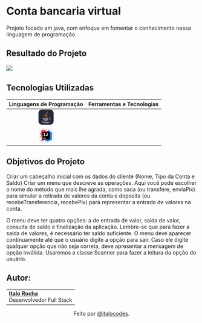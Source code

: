 # Conta bancaria virtual

Projeto focado em java, com enfoque em fomentar o conhecimento nessa linguagem de programação.

## Resultado do Projeto

<img src ="https://ibb.co/wdfTG5k">

## Tecnologias Utilizadas

| Linguagens de Programação | Ferramentas e Tecnologias |
| :-----------------: | :-----------------------: |
| <img height="40" src="https://github.com/rhayssakramer/rhayssakramer/blob/main/assets/icon/Java-Dark.svg"> |
<img height="40" src="https://github.com/rhayssakramer/rhayssakramer/blob/main/assets/icon/Idea-Light.svg"> |

## Objetivos do Projeto
Criar um cabeçalho inicial com os dados do cliente (Nome, Tipo da Conta e Saldo)
Criar um menu que descreve as operações. Aqui você pode escolher o nome do método que mais lhe agrada, como saca (ou transfere, enviaPix) para simular a retirada de valores da conta e deposita (ou recebeTransferencia, recebePix) para representar a entrada de valores na conta.

O menu deve ter quatro opções: a de entrada de valor, saída de valor, consulta de saldo e finalização da aplicação.
Lembre-se que para fazer a saída de valores, é necessário ter saldo suficiente.
O menu deve aparecer continuamente até que o usuário digite a opção para sair.
Caso ele digite qualquer opção que não seja correta, deve apresentar a mensagem de opção inválida.
Usaremos a classe Scanner para fazer a leitura da opção do usuário.

## Autor:
<table>
  <tr>
    <td align="left">
      <a href="https://github.com/italorochaj">
        <span><b>Italo Rocha</b></span>
      </a>
      <br>
      <span>Desenvolvedor Full Stack</span>
    </td>
  </tr>
</table>

<div align="center">Feito por <a href="https://github.com/italorochaj">@italocodes</a>.</div>
